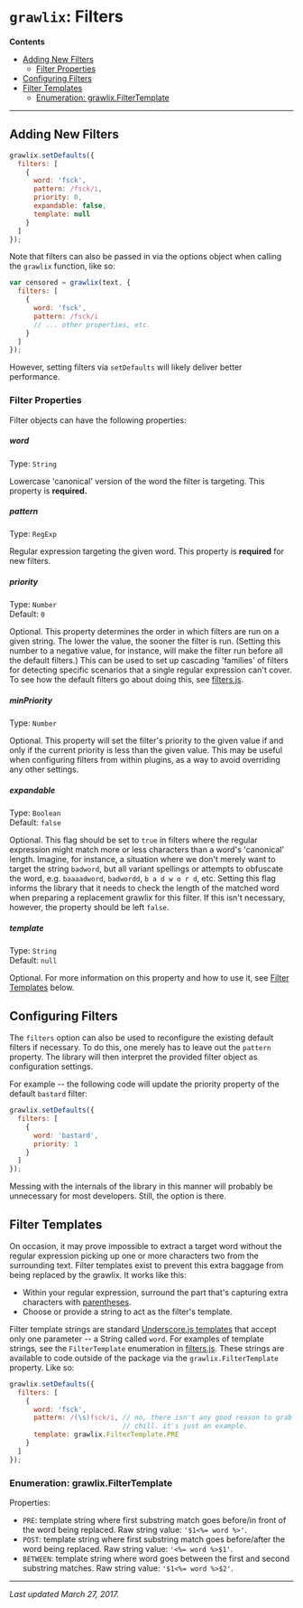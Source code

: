 # `grawlix`: Filters

__Contents__
- [Adding New Filters](#adding-new-filters)
  + [Filter Properties](#filter-properties)
- [Configuring Filters](#configuring-filters)
- [Filter Templates](#filter-templates)
  + [Enumeration: grawlix.FilterTemplate](#enumeration-grawlixfiltertemplate)

***

## Adding New Filters

```javascript
grawlix.setDefaults({
  filters: [
    {
      word: 'fsck',
      pattern: /fsck/i,
      priority: 0,
      expandable: false,
      template: null
    }
  ]
});
```

Note that filters can also be passed in via the options object when calling the `grawlix` function, like so:

```javascript
var censored = grawlix(text, {
  filters: [
    {
      word: 'fsck',
      pattern: /fsck/i
      // ... other properties, etc.
    }
  ]
});
```

However, setting filters via `setDefaults` will likely deliver better performance. 

### Filter Properties

Filter objects can have the following properties:

##### word

Type: `String`

Lowercase 'canonical' version of the word the filter is targeting. This property is **required.**

##### pattern

Type: `RegExp`

Regular expression targeting the given word. This property is **required** for new filters.

##### priority

Type: `Number`<br>
Default: `0`

Optional. This property determines the order in which filters are run on a given string. The lower the value, the sooner the filter is run. (Setting this number to a negative value, for instance, will make the filter run before all the default filters.) This can be used to set up cascading 'families' of filters for detecting specific scenarios that a single regular expression can't cover. To see how the default filters go about doing this, see [filters.js](https://github.com/tinwatchman/grawlix/blob/master/filters.js#L159).

##### minPriority

Type: `Number`

Optional. This property will set the filter's priority to the given value if and only if the current priority is less than the given value. This may be useful when configuring filters from within plugins, as a way to avoid overriding any other settings.

##### expandable

Type: `Boolean`<br>
Default: `false`

Optional. This flag should be set to `true` in filters where the regular expression might match more or less characters than a word's 'canonical' length. Imagine, for instance, a situation where we don't merely want to target the string `badword`, but all variant spellings or attempts to obfuscate the word, e.g. `baaaadword`, `badwordd`, `b a d w o r d`, etc. Setting this flag informs the library that it needs to check the length of the matched word when preparing a replacement grawlix for this filter. If this isn't necessary, however, the property should be left `false`.

##### template

Type: `String`<br>
Default: `null`

Optional. For more information on this property and how to use it, see [Filter Templates](#filter-templates) below.

## Configuring Filters

The `filters` option can also be used to reconfigure the existing default filters if necessary. To do this, one merely has to leave out the `pattern` property. The library will then interpret the provided filter object as configuration settings.

For example -- the following code will update the priority property of the default `bastard` filter:

```javascript
grawlix.setDefaults({
  filters: [
    {
      word: 'bastard',
      priority: 1 
    }
  ]
});
```

Messing with the internals of the library in this manner will probably be unnecessary for most developers. Still, the option is there.

## Filter Templates

On occasion, it may prove impossible to extract a target word without the regular expression picking up one or more characters two from the surrounding text. Filter templates exist to prevent this extra baggage from being replaced by the grawlix. It works like this:

- Within your regular expression, surround the part that's capturing extra characters with [parentheses](https://developer.mozilla.org/en-US/docs/Web/JavaScript/Guide/Regular_Expressions#Using_parentheses).
- Choose or provide a string to act as the filter's template.

Filter template strings are standard [Underscore.js templates](http://underscorejs.org/#template) that accept only one parameter -- a String called `word`. For examples of template strings, see the `FilterTemplate` enumeration in [filters.js](https://github.com/tinwatchman/grawlix/blob/master/filters.js#L6). These strings are available to code outside of the package via the `grawlix.FilterTemplate` property. Like so:

```javascript
grawlix.setDefaults({
  filters: [
    {
      word: 'fsck',
      pattern: /(\s)fsck/i, // no, there isn't any good reason to grab whitespace here. 
                            // chill. it's just an example.
      template: grawlix.FilterTemplate.PRE
    }
  ]
});
```

### Enumeration: grawlix.FilterTemplate

Properties:

+ `PRE`: template string where first substring match goes before/in front of the word being replaced. Raw string value: `'$1<%= word %>'`.
+ `POST`: template string where first substring match goes before/after the word being replaced. Raw string value: `'<%= word %>$1'`.
+ `BETWEEN`: template string where word goes between the first and second substring matches. Raw string value: `'$1<%= word %>$2'`.

***

*Last updated March 27, 2017.*